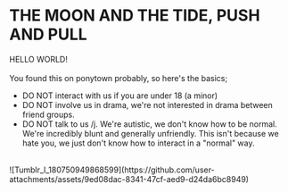 # THE MOON AND THE TIDE, PUSH AND PULL

HELLO WORLD!<br>
<br>
You found this on ponytown probably, so here's the basics;
- DO NOT interact with us if you are under 18 (a minor)
- DO NOT involve us in drama, we're not interested in drama between friend groups.
- DO NOT talk to us /j. We're autistic, we don't know how to be normal. We're incredibly blunt and generally unfriendly. This isn't because we hate you, we just don't know how to interact in a "normal" way.
<br>
![Tumblr_l_180750949868599](https://github.com/user-attachments/assets/9ed08dac-8341-47cf-aed9-d24da6bc8949)
